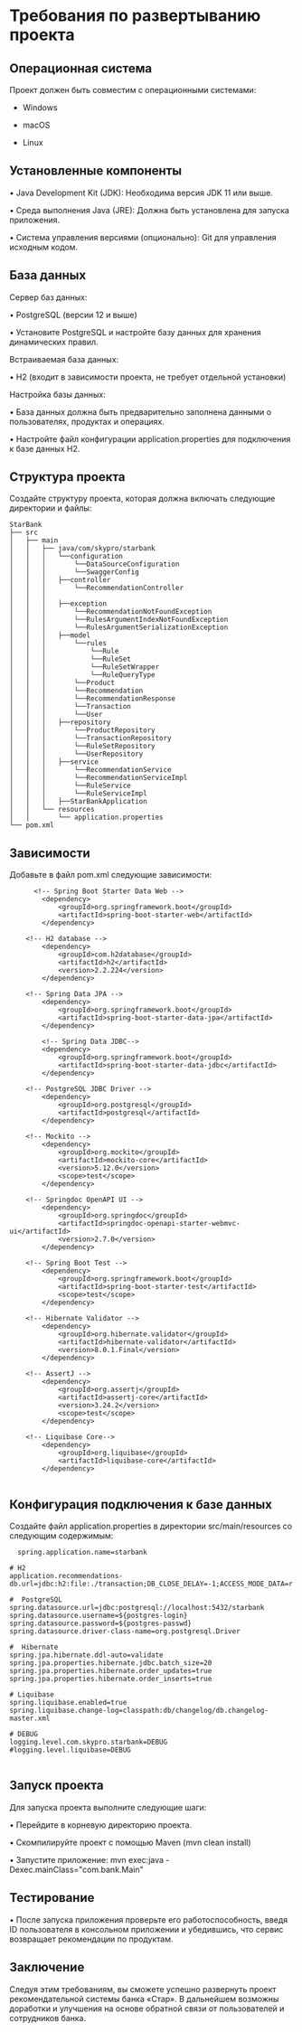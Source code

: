 # Требования по развертыванию проекта

## Операционная система

Проект должен быть совместим с операционными системами:
* Windows

* macOS

* Linux

## Установленные компоненты

• Java Development Kit (JDK): Необходима версия JDK 11 или выше.

• Среда выполнения Java (JRE): Должна быть установлена для запуска приложения.

• Система управления версиями (опционально): Git для управления исходным кодом.

## База данных


Сервер баз данных:

  • PostgreSQL (версии 12 и выше)

  • Установите PostgreSQL и настройте базу данных для хранения динамических правил.

  
Встраиваемая база данных:

  • H2 (входит в зависимости проекта, не требует отдельной установки)


Настройка базы данных:

  • База данных должна быть предварительно заполнена данными о пользователях, продуктах и операциях.

  • Настройте файл конфигурации application.properties для подключения к базе данных H2.

## Структура проекта

Создайте структуру проекта, которая должна включать следующие директории и файлы:

  ```  
  StarBank
  ├── src
  │   ├── main
  │   │   ├── java/com/skypro/starbank
  │   │   │   └──configuration
  │   │   │       └──DataSourceConfiguration 
  │   │   │       └──SwaggerConfig    
  │   │   │   ├──controller 
  │   │   │       └──RecommendationController      
  │   │   │           
  │   │   │   ├──exception             
  │   │   │       └──RecommendationNotFoundException
  │   │   │       └──RulesArgumentIndexNotFoundException
  │   │   │       └──RulesArgumentSerializationException
  │   │   │   ├──model 
  │   │   │       └──rules
  │   │   │           └──Rule
  │   │   │           └──RuleSet
  │   │   │           └──RuleSetWrapper
  │   │   │           └──RuleQueryType
  │   │   │       └──Product
  │   │   │       └──Recommendation
  │   │   │       └──RecommendationResponse 
  │   │   │       └──Transaction
  │   │   │       └──User   
  │   │   │   ├──repository   
  │   │   │       └──ProductRepository
  │   │   │       └──TransactionRepository
  │   │   │       └──RuleSetRepository
  │   │   │       └──UserRepository
  │   │   │   ├──service  
  │   │   │       └──RecommendationService                 
  │   │   │       └──RecommendationServiceImpl
  │   │   │       └──RuleService          
  │   │   │       └──RuleServiceImpl
  │   │   │   ├──StarBankApplication     
  │   │   └── resources
  │   │       └── application.properties
  └── pom.xml 
  
```
## Зависимости

Добавьте в файл pom.xml следующие зависимости:
  
```  
      <!-- Spring Boot Starter Data Web -->
		<dependency>
			<groupId>org.springframework.boot</groupId>
			<artifactId>spring-boot-starter-web</artifactId>
		</dependency>

	<!-- H2 database -->
		<dependency>
			<groupId>com.h2database</groupId>
			<artifactId>h2</artifactId>
			<version>2.2.224</version>
		</dependency>

	<!-- Spring Data JPA -->
		<dependency>
			<groupId>org.springframework.boot</groupId>
			<artifactId>spring-boot-starter-data-jpa</artifactId>
		</dependency>

		<!-- Spring Data JDBC-->
		<dependency>
			<groupId>org.springframework.boot</groupId>
			<artifactId>spring-boot-starter-data-jdbc</artifactId>
		</dependency>

	<!-- PostgreSQL JDBC Driver -->
		<dependency>
			<groupId>org.postgresql</groupId>
			<artifactId>postgresql</artifactId>
		</dependency>

	<!-- Mockito -->
		<dependency>
			<groupId>org.mockito</groupId>
			<artifactId>mockito-core</artifactId>
			<version>5.12.0</version>
			<scope>test</scope>
		</dependency>

	<!-- Springdoc OpenAPI UI -->
		<dependency>
			<groupId>org.springdoc</groupId>
			<artifactId>springdoc-openapi-starter-webmvc-ui</artifactId>
			<version>2.7.0</version>
		</dependency>

	<!-- Spring Boot Test -->
		<dependency>
			<groupId>org.springframework.boot</groupId>
			<artifactId>spring-boot-starter-test</artifactId>
			<scope>test</scope>
		</dependency>

	<!-- Hibernate Validator -->
		<dependency>
			<groupId>org.hibernate.validator</groupId>
			<artifactId>hibernate-validator</artifactId>
			<version>8.0.1.Final</version>
		</dependency>

	<!-- AssertJ -->
		<dependency>
			<groupId>org.assertj</groupId>
			<artifactId>assertj-core</artifactId>
			<version>3.24.2</version>
			<scope>test</scope>
		</dependency>

	<!-- Liquibase Core-->
		<dependency>
			<groupId>org.liquibase</groupId>
			<artifactId>liquibase-core</artifactId>
		</dependency>
  
```

## Конфигурация подключения к базе данных

Создайте файл application.properties в директории src/main/resources со следующим содержимым:

```
  spring.application.name=starbank

# H2
application.recommendations-db.url=jdbc:h2:file:./transaction;DB_CLOSE_DELAY=-1;ACCESS_MODE_DATA=r

#  PostgreSQL
spring.datasource.url=jdbc:postgresql://localhost:5432/starbank
spring.datasource.username=${postgres-login}
spring.datasource.password=${postgres-passwd}
spring.datasource.driver-class-name=org.postgresql.Driver

#  Hibernate
spring.jpa.hibernate.ddl-auto=validate
spring.jpa.properties.hibernate.jdbc.batch_size=20
spring.jpa.properties.hibernate.order_updates=true
spring.jpa.properties.hibernate.order_inserts=true

# Liquibase
spring.liquibase.enabled=true
spring.liquibase.change-log=classpath:db/changelog/db.changelog-master.xml

# DEBUG
logging.level.com.skypro.starbank=DEBUG
#logging.level.liquibase=DEBUG
  
```

## Запуск проекта

Для запуска проекта выполните следующие шаги:

  • Перейдите в корневую директорию проекта.

  • Скомпилируйте проект с помощью Maven (mvn clean install)

  • Запустите приложение: mvn exec:java -Dexec.mainClass="com.bank.Main"

## Тестирование

• После запуска приложения проверьте его работоспособность, введя ID пользователя в консольном приложении и убедившись, что сервис возвращает рекомендации по продуктам.

## Заключение

Следуя этим требованиям, вы сможете успешно развернуть проект рекомендательной системы банка «Стар». В дальнейшем возможны доработки и улучшения на основе обратной связи от пользователей и сотрудников банка.